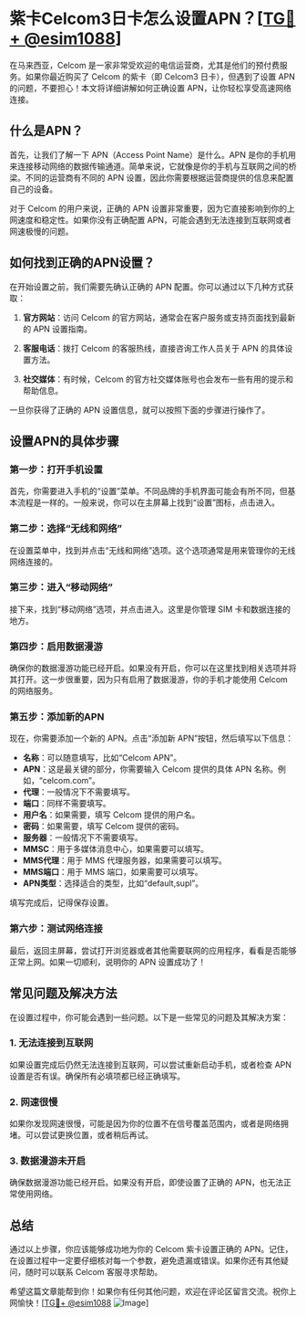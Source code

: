 # 紫卡Celcom3日卡怎么设置APN？[[TG💪+ @esim1088](https://t.me/s/esim1088)]

在马来西亚，Celcom 是一家非常受欢迎的电信运营商，尤其是他们的预付费服务。如果你最近购买了 Celcom 的紫卡（即 Celcom3 日卡），但遇到了设置 APN 的问题，不要担心！本文将详细讲解如何正确设置 APN，让你轻松享受高速网络连接。

## 什么是APN？

首先，让我们了解一下 APN（Access Point Name）是什么。APN 是你的手机用来连接移动网络的数据传输通道。简单来说，它就像是你的手机与互联网之间的桥梁。不同的运营商有不同的 APN 设置，因此你需要根据运营商提供的信息来配置自己的设备。

对于 Celcom 的用户来说，正确的 APN 设置非常重要，因为它直接影响到你的上网速度和稳定性。如果你没有正确配置 APN，可能会遇到无法连接到互联网或者网速极慢的问题。

## 如何找到正确的APN设置？

在开始设置之前，我们需要先确认正确的 APN 配置。你可以通过以下几种方式获取：

1. **官方网站**：访问 Celcom 的官方网站，通常会在客户服务或支持页面找到最新的 APN 设置指南。
   
2. **客服电话**：拨打 Celcom 的客服热线，直接咨询工作人员关于 APN 的具体设置方法。

3. **社交媒体**：有时候，Celcom 的官方社交媒体账号也会发布一些有用的提示和帮助信息。

一旦你获得了正确的 APN 设置信息，就可以按照下面的步骤进行操作了。

## 设置APN的具体步骤

### 第一步：打开手机设置

首先，你需要进入手机的“设置”菜单。不同品牌的手机界面可能会有所不同，但基本流程是一样的。一般来说，你可以在主屏幕上找到“设置”图标，点击进入。

### 第二步：选择“无线和网络”

在设置菜单中，找到并点击“无线和网络”选项。这个选项通常是用来管理你的无线网络连接的。

### 第三步：进入“移动网络”

接下来，找到“移动网络”选项，并点击进入。这里是你管理 SIM 卡和数据连接的地方。

### 第四步：启用数据漫游

确保你的数据漫游功能已经开启。如果没有开启，你可以在这里找到相关选项并将其打开。这一步很重要，因为只有启用了数据漫游，你的手机才能使用 Celcom 的网络服务。

### 第五步：添加新的APN

现在，你需要添加一个新的 APN。点击“添加新 APN”按钮，然后填写以下信息：

- **名称**：可以随意填写，比如“Celcom APN”。
- **APN**：这是最关键的部分，你需要输入 Celcom 提供的具体 APN 名称。例如，“celcom.com”。
- **代理**：一般情况下不需要填写。
- **端口**：同样不需要填写。
- **用户名**：如果需要，填写 Celcom 提供的用户名。
- **密码**：如果需要，填写 Celcom 提供的密码。
- **服务器**：一般情况下不需要填写。
- **MMSC**：用于多媒体消息中心，如果需要可以填写。
- **MMS代理**：用于 MMS 代理服务器，如果需要可以填写。
- **MMS端口**：用于 MMS 端口，如果需要可以填写。
- **APN类型**：选择适合的类型，比如“default,supl”。

填写完成后，记得保存设置。

### 第六步：测试网络连接

最后，返回主屏幕，尝试打开浏览器或者其他需要联网的应用程序，看看是否能够正常上网。如果一切顺利，说明你的 APN 设置成功了！

## 常见问题及解决方法

在设置过程中，你可能会遇到一些问题。以下是一些常见的问题及其解决方案：

### 1. 无法连接到互联网

如果设置完成后仍然无法连接到互联网，可以尝试重新启动手机，或者检查 APN 设置是否有误。确保所有必填项都已经正确填写。

### 2. 网速很慢

如果你发现网速很慢，可能是因为你的位置不在信号覆盖范围内，或者是网络拥堵。可以尝试更换位置，或者稍后再试。

### 3. 数据漫游未开启

确保数据漫游功能已经开启。如果没有开启，即使设置了正确的 APN，也无法正常使用网络。

## 总结

通过以上步骤，你应该能够成功地为你的 Celcom 紫卡设置正确的 APN。记住，在设置过程中一定要仔细核对每一个参数，避免遗漏或错误。如果你还有其他疑问，随时可以联系 Celcom 客服寻求帮助。

希望这篇文章能帮到你！如果你有任何其他问题，欢迎在评论区留言交流。祝你上网愉快！[[TG💪+ @esim1088](https://t.me/s/esim1088) ![Image](https://i.postimg.cc/4NQfJmqS/Snipaste-2025-05-13-00-14-12.png)]